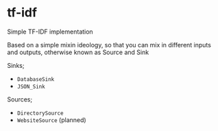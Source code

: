 tf-idf
======

Simple TF-IDF implementation

Based on a simple mixin ideology, so that you can mix in different inputs and outputs, otherwise known as Source and Sink

Sinks;
 * `DatabaseSink`
 * `JSON_Sink`

Sources;
 * `DirectorySource`
 * `WebsiteSource` (planned)
